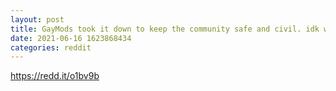 ```yaml
--- 
layout: post 
title: GayMods took it down to keep the community safe and civil. idk what they are smoking but it's not TLRY lvl weed ;) 
date: 2021-06-16 1623868434 
categories: reddit 
--- 
```

https://redd.it/o1bv9b